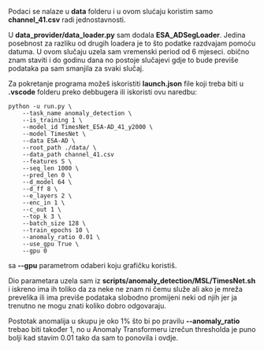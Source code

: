 Podaci se nalaze u **data** folderu i u ovom slućaju koristim samo **channel_41.csv** radi jednostavnosti.

U **data_provider/data_loader.py** sam dodala **ESA_ADSegLoader**. Jedina posebnost za razliku od drugih loadera je to što podatke razdvajam pomoću datuma. U ovom slučaju uzela sam vremenski period od 6 mjeseci. obično znam staviti i do godinu dana no postoje slučajevi gdje to bude previše podataka pa sam smanjila za svaki slučaj.

Za pokretanje programa možeš iskoristiti **launch.json** file koji treba biti u **.vscode** folderu preko debbugera ili iskoristi ovu naredbu:
```
python -u run.py \
    --task_name anomaly_detection \ 
    --is_training 1 \
    --model_id TimesNet_ESA-AD_41_y2000 \
    --model TimesNet \
    --data ESA-AD \
    --root_path ./data/ \
    --data_path channel_41.csv 
    --features S \
    --seq_len 1000 \
    --pred_len 0 \
    --d_model 64 \
    --d_ff 8 \
    --e_layers 2 \
    --enc_in 1 \
    --c_out 1 \
    --top_k 3 \
    --batch_size 128 \
    --train_epochs 10 \
    --anomaly_ratio 0.01 \
    --use_gpu True \
    --gpu 0 
```
sa **--gpu** parametrom odaberi koju grafičku koristiš.

Dio parametara uzela sam iz **scripts/anomaly_detection/MSL/TimesNet.sh** i iskreno ima ih toliko da za neke ne znam ni čemu služe ali ako je mreža prevelika ili ima previše podataka slobodno promijeni neki od njih jer ja trenutno ne mogu znati koliko dobro odgovaraju.

Postotak anomalija u skupu je oko 1% što bi po pravilu **--anomaly_ratio** trebao biti također 1, no u Anomaly Transformeru izrečun thresholda je puno bolji kad stavim 0.01 tako da sam to ponovila i ovdje.